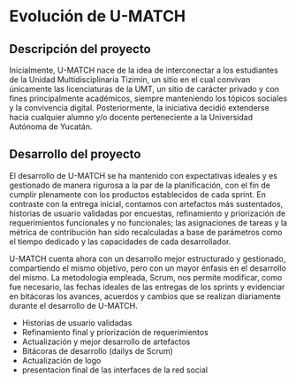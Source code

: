 # Evolución de U-MATCH

## Descripción del proyecto
Inicialmente, U-MATCH nace de la idea de interconectar a los estudiantes de la Unidad Multidisciplinaria Tizimín, un sitio en el cual convivan únicamente las licenciaturas de la UMT, un sitio de carácter privado y con fines principalmente académicos, siempre manteniendo los tópicos sociales y la convivencia digital. Posteriormente, la iniciativa decidió extenderse hacia cualquier alumno y/o docente perteneciente a la Universidad Autónoma de Yucatán.

## Desarrollo del proyecto
El desarrollo de U-MATCH se ha mantenido con expectativas ideales y es gestionado de manera rigurosa a la par de la planificación, con el fin de cumplir plenamente con los productos establecidos de cada sprint. En contraste con la entrega inicial, contamos con artefactos más sustentados, historias de usuario validadas por encuestas, refinamiento y priorización de requerimientos funcionales y no funcionales; las asignaciones de tareas y la métrica de contribución han sido recalculadas a base de parámetros como el tiempo dedicado y las capacidades de cada desarrollador.

U-MATCH cuenta ahora con un desarrollo mejor estructurado y gestionado, compartiendo el mismo objetivo, pero con un mayor énfasis en el desarrollo del mismo. La metodología empleada, Scrum, nos permite modificar, como fue necesario, las fechas ideales de las entregas de los sprints y evidenciar en bitácoras los avances, acuerdos y cambios que se realizan diariamente durante el desarrollo de U-MATCH.

- Historias de usuario validadas
- Refinamiento final y priorización de requerimientos
- Actualización y mejor desarrollo de artefactos
- Bitácoras de desarrollo (dailys de Scrum)
- Actualización de logo
- presentacion final de las interfaces de la red social
